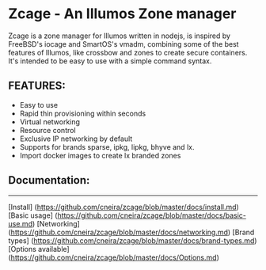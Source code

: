 # Zcage - An Illumos Zone manager

Zcage is a zone manager for Illumos written in nodejs, is inspired by FreeBSD's 
iocage and SmartOS's vmadm, combining some of the best features of Illumos, like
crossbow and zones to create secure containers.  
It's intended to be easy to use with a simple command syntax. 
  
  
## FEATURES:

* Easy to use
* Rapid thin provisioning within seconds
* Virtual networking
* Resource control
* Exclusive IP networking by default
* Supports for brands sparse, ipkg, lipkg, bhyve and lx.
* Import docker images to create lx branded zones

## Documentation:
--------------
   [Install] (https://github.com/cneira/zcage/blob/master/docs/install.md)
   [Basic usage] (https://github.com/cneira/zcage/blob/master/docs/basic-use.md)
   [Networking] (https://github.com/cneira/zcage/blob/master/docs/networking.md)
   [Brand types] (https://github.com/cneira/zcage/blob/master/docs/brand-types.md)
   [Options available] (https://github.com/cneira/zcage/blob/master/docs/Options.md)  

